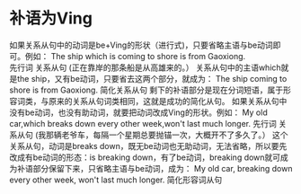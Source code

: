 # 补语为Ving

如果关系从句中的动词是be+Ving的形状（进行式)，只要省略主语与be动词即可。例如：
The ship which is coming to shore is from Gaoxiong.  
先行词 关系从句
(正在靠岸的那条船是从高雄来的。）
关系从句中的主语which就是the ship，又有be动词，只要省去这两个部分，就成为：
The ship coming to shore is from Gaoxiong.
简化关系从句
剩下的补语部分是现在分词短语，属于形容词类，与原来的关系从句词类相同，这就是成功的简化从句。
如果关系从句中没有be动词，也没有助动词，就要把动词改成Ving的形状。例如：
My old car,which breaks down every other week,won't last much longer.
先行词 关系从句
(我那辆老爷车，每隔一个星期总要抛锚一次，大概开不了多久了。）
这个关系从句，动词是breaks down，既无be动词也无助动词，无法省略，所以要先改成有be动词的形态：is breaking down，有了be动词，breaking down就可成为补语部分保留下来，只省略主语与be动词，成为：
My old car, breaking down every other week, won't last much longer.
简化形容词从句